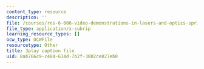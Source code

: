 ```yaml
---
content_type: resource
description: ''
file: /courses/res-6-006-video-demonstrations-in-lasers-and-optics-spring-2008/8ab766c9c484614d7b2f3002ce827eb0_EBVNbRN805o.srt
file_type: application/x-subrip
learning_resource_types: []
ocw_type: OCWFile
resourcetype: Other
title: 3play caption file
uid: 8ab766c9-c484-614d-7b2f-3002ce827eb0
---
```

